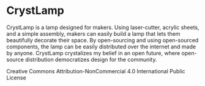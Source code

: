 # CrystLamp
CrystLamp is a lamp designed for makers. Using laser-cutter, acrylic sheets, and a simple assembly, makers can easily build a lamp that lets them beautifully decorate their space. By open-sourcing and using open-sourced components, the lamp can be easily distributed over the internet and made by anyone. CrystLamp crystalizes my belief in an open future, where open-source distribution democratizes design for the community.

Creative Commons Attribution-NonCommercial 4.0 International Public License
